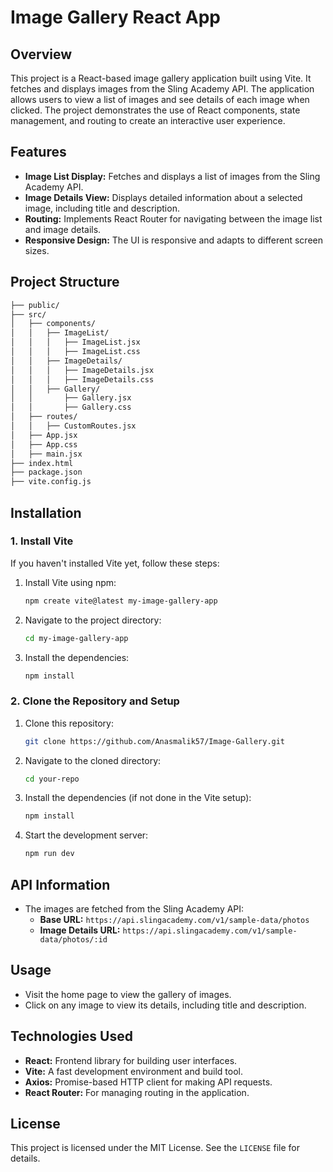 

# Image Gallery React App

## Overview

This project is a React-based image gallery application built using Vite. It fetches and displays images from the Sling Academy API. The application allows users to view a list of images and see details of each image when clicked. The project demonstrates the use of React components, state management, and routing to create an interactive user experience.

## Features

- **Image List Display:** Fetches and displays a list of images from the Sling Academy API.
- **Image Details View:** Displays detailed information about a selected image, including title and description.
- **Routing:** Implements React Router for navigating between the image list and image details.
- **Responsive Design:** The UI is responsive and adapts to different screen sizes.

## Project Structure

```bash
├── public/
├── src/
│   ├── components/
│   │   ├── ImageList/
│   │   │   ├── ImageList.jsx
│   │   │   ├── ImageList.css
│   │   ├── ImageDetails/
│   │   │   ├── ImageDetails.jsx
│   │   │   ├── ImageDetails.css
│   │   ├── Gallery/
│   │       ├── Gallery.jsx
│   │       ├── Gallery.css
│   ├── routes/
│   │   ├── CustomRoutes.jsx
│   ├── App.jsx
│   ├── App.css
│   ├── main.jsx
├── index.html
├── package.json
├── vite.config.js
```

## Installation

### 1. Install Vite

If you haven't installed Vite yet, follow these steps:

1. Install Vite using npm:
   ```bash
   npm create vite@latest my-image-gallery-app
   ```

2. Navigate to the project directory:
   ```bash
   cd my-image-gallery-app
   ```

3. Install the dependencies:
   ```bash
   npm install
   ```

### 2. Clone the Repository and Setup

1. Clone this repository:
   ```bash
   git clone https://github.com/Anasmalik57/Image-Gallery.git
   ```
2. Navigate to the cloned directory:
   ```bash
   cd your-repo
   ```

3. Install the dependencies (if not done in the Vite setup):
   ```bash
   npm install
   ```

4. Start the development server:
   ```bash
   npm run dev
   ```

## API Information

- The images are fetched from the Sling Academy API:
  - **Base URL:** `https://api.slingacademy.com/v1/sample-data/photos`
  - **Image Details URL:** `https://api.slingacademy.com/v1/sample-data/photos/:id`

## Usage

- Visit the home page to view the gallery of images.
- Click on any image to view its details, including title and description.

## Technologies Used

- **React:** Frontend library for building user interfaces.
- **Vite:** A fast development environment and build tool.
- **Axios:** Promise-based HTTP client for making API requests.
- **React Router:** For managing routing in the application.

## License

This project is licensed under the MIT License. See the `LICENSE` file for details.
